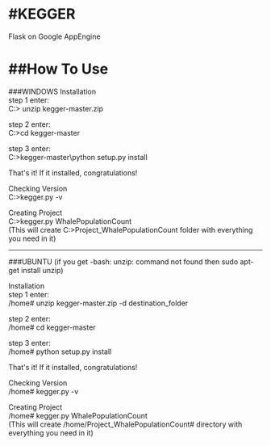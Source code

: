 #KEGGER
======

Flask on Google AppEngine


##How To Use
=============
###WINDOWS
Installation <br />
step 1 enter: <br />
C:\> unzip kegger-master.zip<br />

step 2 enter: <br />
C:\>cd kegger-master <br />

step 3 enter: <br />
C:\>kegger-master\python setup.py install <br />

That's it! If it installed, congratulations! <br />

Checking Version <br />
C:\>kegger.py -v <br />

Creating Project <br />
C:\>kegger.py WhalePopulationCount <br />
(This will create C:\>Project_WhalePopulationCount folder with everything you need in it) <br />

-------------

###UBUNTU
(if you get -bash: unzip: command not found then sudo apt-get install unzip) <br />

Installation <br />
step 1 enter: <br />
/home# unzip kegger-master.zip -d destination_folder <br />

step 2 enter: <br />
/home# cd kegger-master <br />

step 3 enter: <br />
/home# python setup.py install <br />

That's it! If it installed, congratulations! <br />

Checking Version <br />
/home# kegger.py -v <br />

Creating Project <br />
/home# kegger.py WhalePopulationCount <br />
(This will create /home/Project_WhalePopulationCount# directory with everything you need in it) 
